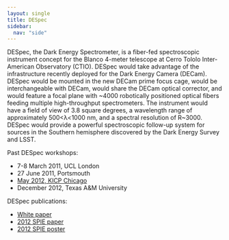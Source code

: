 ```yaml
---
layout: single
title: DESpec
sidebar:
  nav: "side"
---
```

DESpec, the Dark Energy Spectrometer, is a fiber-fed spectroscopic instrument concept for the Blanco 4-meter telescope at Cerro Tololo Inter-American Observatory (CTIO). DESpec would take advantage of the infrastructure recently deployed for the Dark Energy Camera (DECam). DESpec would be mounted in the new DECam prime focus cage, would be interchangeable with DECam, would share the DECam optical corrector, and would feature a focal plane with ~4000 robotically positioned optical fibers feeding multiple high-throughput spectrometers. The instrument would have a field of view of 3.8 square degrees, a wavelength range of approximately 500<λ<1000 nm, and a spectral resolution of R~3000. DESpec would provide a powerful spectroscopic follow-up system for sources in the Southern hemisphere discovered by the Dark Energy Survey and LSST.  

Past DESpec workshops:  
- 7-8 March 2011, UCL London  
- 27 June 2011, Portsmouth  
- [May 2012, KICP Chicago](https://kicp-workshops.uchicago.edu/DESpec2012/)  
- December 2012, Texas A&M University  

DESpec publications:  
- [White paper](/instruments/assets/Abdalla_DESpec.pdf)  
- [2012 SPIE paper](/instruments/assets/darkenergyspec.pdf)  
- [2012 SPIE poster](/instruments/assets/darkenergyspecposter.pdf)  